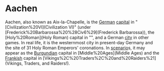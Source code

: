 # Aachen

Aachen, also known as Aix-la-Chapelle, is the [German](German) [capital](capital) in "[Civilization%20VI](Civilization VI)" (under [Frederick%20Barbarossa%20%28Civ6%29](Frederick Barbarossa)), the [Holy%20Roman](Holy Roman) capital in "", and a German [city](city) in other games. In real life, it is the westernmost city in present-day Germany and the site of 31 Holy Roman Emperors' coronations.
In [scenario](scenario)s, it may appear as the [Burgundian](Burgundian) capital in [Middle%20Ages](Middle Ages) and the [Frankish](Frankish) capital in [Vikings%2C%20Traders%2C%20and%20Raiders%21](Vikings, Traders, and Raiders!).
